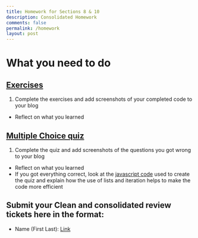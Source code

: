 ```yaml
---
title: Homework for Sections 8 & 10
description: Consolidated Homework 
comments: false
permalink: /homework
layout: post
---
```


# What you need to do
## [Exercises](https://pgk-lang.github.io/pgk/exercises)
 1. Complete the exercises and add screenshots of your completed code to your blog
   - Reflect on what you learned
 
## [Multiple Choice quiz](https://pgk-lang.github.io/pgk/quiz)
 1. Complete the quiz and add screenshots of the questions you got wrong to your blog
   - Reflect on what you learned
   - If you got everything correct, look at the [javascript code](https://github.com/PGK-Lang/pgk/blob/master/_pages/01_quiz.md) used to create the quiz and explain how the use of lists and iteration helps to make the code more efficient 

## Submit your **Clean** and consolidated review tickets here in the format:
- Name (First Last): [Link](https://www.youtube.com/watch?v=dQw4w9WgXcQ)
